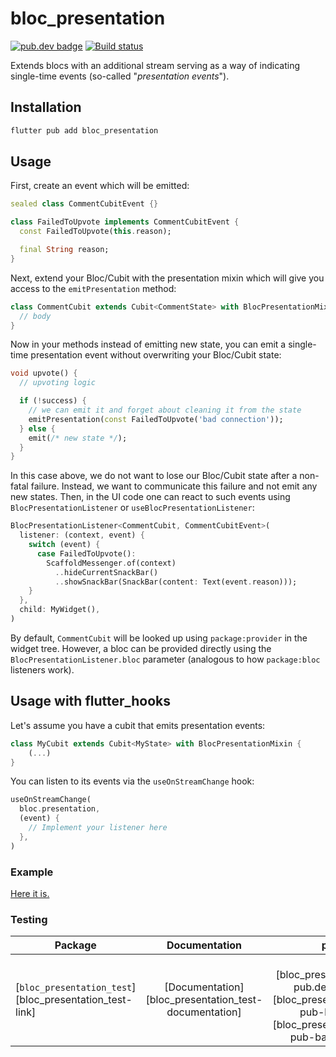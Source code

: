 # bloc_presentation

[![pub.dev badge][pub-badge]][pub-badge-link]
[![Build status][build-badge]][build-badge-link]

Extends blocs with an additional stream serving as a way of indicating
single-time events (so-called "_presentation events_").

## Installation

```sh
flutter pub add bloc_presentation
```

## Usage

First, create an event which will be emitted:

```dart
sealed class CommentCubitEvent {}

class FailedToUpvote implements CommentCubitEvent {
  const FailedToUpvote(this.reason);

  final String reason;
}
```

Next, extend your Bloc/Cubit with the presentation mixin which will give you
access to the `emitPresentation` method:

```dart
class CommentCubit extends Cubit<CommentState> with BlocPresentationMixin<CommentState, CommentCubitEvent> {
  // body
}
```

Now in your methods instead of emitting new state, you can emit a single-time
presentation event without overwriting your Bloc/Cubit state:

```dart
void upvote() {
  // upvoting logic

  if (!success) {
    // we can emit it and forget about cleaning it from the state
    emitPresentation(const FailedToUpvote('bad connection'));
  } else {
    emit(/* new state */);
  }
}
```

In this case above, we do not want to lose our Bloc/Cubit state after a
non-fatal failure. Instead, we want to communicate this failure and not emit any
new states. Then, in the UI code one can react to such events using
`BlocPresentationListener` or `useBlocPresentationListener`:

```dart
BlocPresentationListener<CommentCubit, CommentCubitEvent>(
  listener: (context, event) {
    switch (event) {
      case FailedToUpvote():
        ScaffoldMessenger.of(context)
          ..hideCurrentSnackBar()
          ..showSnackBar(SnackBar(content: Text(event.reason)));
    }
  },
  child: MyWidget(),
)
```

By default, `CommentCubit` will be looked up using `package:provider` in the
widget tree. However, a bloc can be provided directly using the
`BlocPresentationListener.bloc` parameter (analogous to how `package:bloc`
listeners work).

## Usage with flutter_hooks

Let's assume you have a cubit that emits presentation events:

```dart
class MyCubit extends Cubit<MyState> with BlocPresentationMixin {
    (...)
}
```

You can listen to its events via the `useOnStreamChange` hook:

```dart
useOnStreamChange(
  bloc.presentation, 
  (event) {
    // Implement your listener here
  },
)
```

### Example

[Here it is.](/packages/bloc_presentation/example/lib)

### Testing

| Package                                                 | Documentation                                         | pub                                                                                                                | CI                                                                                 |
|---------------------------------------------------------|:-----------------------------------------------------:|:------------------------------------------------------------------------------------------------------------------:|:----------------------------------------------------------------------------------:|
| [`bloc_presentation_test`][bloc_presentation_test-link] | [Documentation][bloc_presentation_test-documentation] | [![bloc_presentation_test pub.dev badge][bloc_presentation_test-pub-badge]][bloc_presentation_test-pub-badge-link] | [![][bloc_presentation_test-build-badge]][bloc_presentation_test-build-badge-link] |

[pub-badge]: https://img.shields.io/pub/v/bloc_presentation.svg?logo=dart
[pub-badge-link]: https://pub.dev/packages/bloc_presentation
[build-badge]: https://img.shields.io/github/actions/workflow/status/leancodepl/bloc_presentation/bloc_presentation-test.yml?branch=master
[build-badge-link]: https://github.com/leancodepl/bloc_presentation/actions/workflows/bloc_presentation-test.yml
